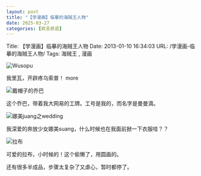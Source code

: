 ```yaml
---
layout: post
title: "【学漫画】临摹的海贼王人物"
date: 2025-03-27
categories: [疯言疯语]
---
```


Title: 【学漫画】临摹的海贼王人物
Date: 2013-01-10 16:34:03
URL: /学漫画-临摹的海贼王人物/
Tags: 海贼王 , 漫画

![Wusopu](http://img.weimao.me/2019-05-21-033650.jpg)

我里瓦，开辟疼乌索普！
more

![戴帽子的乔巴](http://img.weimao.me/2019-05-21-033653.jpg)

这个乔巴，带着我大网易的工牌。工号是我的，而名字是曼曼滴。

![娜美juang之wedding](http://img.weimao.me/2019-05-21-033655.jpg)

我深爱的奔放少女娜美suang，什么时候也在我面前掀一下衣服哇？？

![拉布](http://img.weimao.me/2019-05-21-033658.jpg)

可爱的拉布，小时候的！这个偷懒了，用圆画的。

还有很多半成品，步骤太复杂了又虐心，暂时都停了。